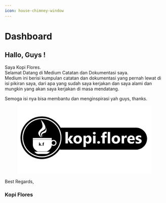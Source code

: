 ```yaml
---
icon: house-chimney-window
---
```


# Dashboard

## Hallo, Guys !&#x20;

Saya Kopi Flores.\
Selamat Datang di Medium Catatan dan Dokumentasi saya.\
Medium ini berisi kumpulan catatan dan dokumentasi yang pernah lewat di isi pikiran saya, dari apa yang sudah saya kerjakan dan saya alami dan mungkin yang akan saya kerjakan di masa mendatang.

Semoga isi nya bisa membantu dan menginspirasi yah guys, thanks.



<figure><img src=".gitbook/assets/Logo 2.png" alt=""><figcaption></figcaption></figure>

Best Regards,

### **Kopi Flores**
